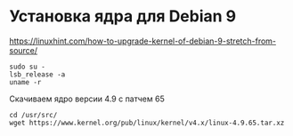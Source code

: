 # Установка ядра для Debian 9

https://linuxhint.com/how-to-upgrade-kernel-of-debian-9-stretch-from-source/

    sudo su -
    lsb_release -a
    uname -r
Скачиваем ядро версии 4.9 с патчем 65

    cd /usr/src/
    wget https://www.kernel.org/pub/linux/kernel/v4.x/linux-4.9.65.tar.xz
    

